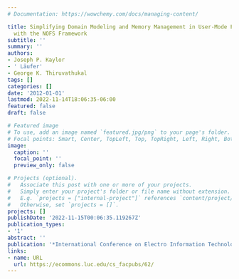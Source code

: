 ```yaml
---
# Documentation: https://wowchemy.com/docs/managing-content/

title: Simplifying Domain Modeling and Memory Management in User-Mode Filesystems
  with the NOFS Framework
subtitle: ''
summary: ''
authors:
- Joseph P. Kaylor
- ' Läufer'
- George K. Thiruvathukal
tags: []
categories: []
date: '2012-01-01'
lastmod: 2022-11-14T18:06:35-06:00
featured: false
draft: false

# Featured image
# To use, add an image named `featured.jpg/png` to your page's folder.
# Focal points: Smart, Center, TopLeft, Top, TopRight, Left, Right, BottomLeft, Bottom, BottomRight.
image:
  caption: ''
  focal_point: ''
  preview_only: false

# Projects (optional).
#   Associate this post with one or more of your projects.
#   Simply enter your project's folder or file name without extension.
#   E.g. `projects = ["internal-project"]` references `content/project/deep-learning/index.md`.
#   Otherwise, set `projects = []`.
projects: []
publishDate: '2022-11-15T00:06:35.119267Z'
publication_types:
- '1'
abstract: ''
publication: '*International Conference on Electro Information Technology 2012*'
links:
- name: URL
  url: https://ecommons.luc.edu/cs_facpubs/62/
---
```

